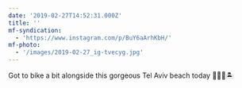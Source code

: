 ```yaml
---
date: '2019-02-27T14:52:31.000Z'
title: ''
mf-syndication:
  - 'https://www.instagram.com/p/BuY6aArhKbH/'
mf-photo:
  - '/images/2019-02-27_ig-tvecyg.jpg'
---
```

Got to bike a bit alongside this gorgeous Tel Aviv beach today 🚴🏽‍♂️🏝
